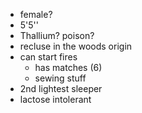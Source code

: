 - female?
- 5'5''
- Thallium? poison?
- recluse in the woods origin
- can start fires
	- has matches (6)
	- sewing stuff
- 2nd lightest sleeper
- lactose intolerant